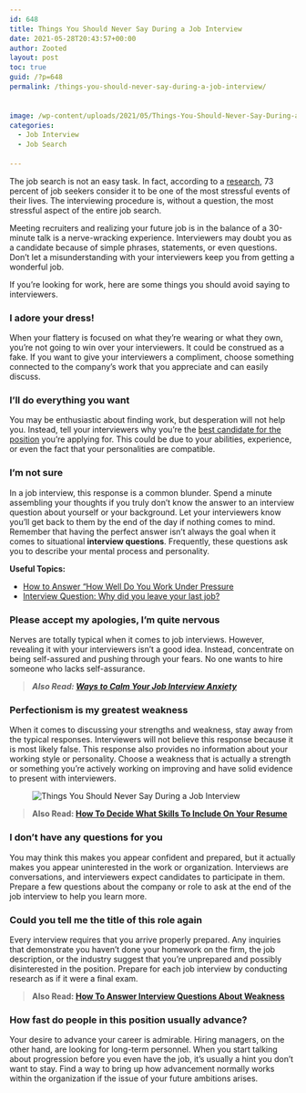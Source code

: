 ```yaml
---
id: 648
title: Things You Should Never Say During a Job Interview
date: 2021-05-28T20:43:57+00:00
author: Zooted
layout: post
toc: true
guid: /?p=648
permalink: /things-you-should-never-say-during-a-job-interview/


image: /wp-content/uploads/2021/05/Things-You-Should-Never-Say-During-a-Job-Interview-1.jpg
categories:
  - Job Interview
  - Job Search

---
```

The job search is not an easy task. In fact, according to a [research](https://resources.careerbuilder.com/guides/candidate-experience-guide?utm_source=careerbuilder&utm_medium=pressrelease&utm_campaign=candidateexperience2017_b2b), 73 percent of job seekers consider it to be one of the most stressful events of their lives. The interviewing procedure is, without a question, the most stressful aspect of the entire job search.

Meeting recruiters and realizing your future job is in the balance of a 30-minute talk is a nerve-wracking experience. Interviewers may doubt you as a candidate because of simple phrases, statements, or even questions. Don&#8217;t let a misunderstanding with your interviewers keep you from getting a wonderful job.

If you&#8217;re looking for work, here are some things you should avoid saying to interviewers.

### **I adore your dress!**

When your flattery is focused on what they&#8217;re wearing or what they own, you&#8217;re not going to win over your interviewers. It could be construed as a fake. If you want to give your interviewers a compliment, choose something connected to the company&#8217;s work that you appreciate and can easily discuss.

### **I&#8217;ll do everything you want**

You may be enthusiastic about finding work, but desperation will not help you. Instead, tell your interviewers why you&#8217;re the [best candidate for the position](/dos-and-donts-when-you-are-an-overqualified-job-seeker/) you&#8217;re applying for. This could be due to your abilities, experience, or even the fact that your personalities are compatible.

### **I&#8217;m not sure**

In a job interview, this response is a common blunder. Spend a minute assembling your thoughts if you truly don&#8217;t know the answer to an interview question about yourself or your background. Let your interviewers know you&#8217;ll get back to them by the end of the day if nothing comes to mind. Remember that having the perfect answer isn&#8217;t always the goal when it comes to situational **interview questions**. Frequently, these questions ask you to describe your mental process and personality.

**Useful Topics:**

  * [How to Answer &#8220;How Well Do You Work Under Pressure](/how-to-answer-how-well-do-you-work-under-pressure-during-interview/)
  * [Interview Question: Why did you leave your last job?](/interview-question-why-did-you-leave-your-last-job/)

### **Please accept my apologies, I&#8217;m quite nervous**

Nerves are totally typical when it comes to job interviews. However, revealing it with your interviewers isn&#8217;t a good idea. Instead, concentrate on being self-assured and pushing through your fears. No one wants to hire someone who lacks self-assurance.

<blockquote class="wp-block-quote">
  <p>
    <em><strong>Also Read: <a href="/ways-to-calm-your-job-interview-anxiety/">Ways to Calm Your Job Interview Anxiety</a></strong></em>
  </p>
</blockquote>

### **Perfectionism is my greatest weakness**

When it comes to discussing your strengths and weakness, stay away from the typical responses. Interviewers will not believe this response because it is most likely false. This response also provides no information about your working style or personality. Choose a weakness that is actually a strength or something you&#8217;re actively working on improving and have solid evidence to present with interviewers.

<figure class="wp-block-image size-large">

<img loading="lazy" width="761" height="315" src="/wp-content/uploads/2021/05/Things-You-Should-Never-Say-During-a-Job-Interview.jpg" alt="Things You Should Never Say During a Job Interview" class="wp-image-649" srcset="/wp-content/uploads/2021/05/Things-You-Should-Never-Say-During-a-Job-Interview.jpg 761w, /wp-content/uploads/2021/05/Things-You-Should-Never-Say-During-a-Job-Interview-300x124.jpg 300w" sizes="(max-width: 761px) 100vw, 761px" /> </figure> 

<blockquote class="wp-block-quote">
  <p>
    <strong>Also Read: <a href="/how-to-decide-what-skills-to-include-on-your-resume/">How To Decide What Skills To Include On Your Resume</a></strong>
  </p>
</blockquote>

### **I don&#8217;t have any questions for you**

You may think this makes you appear confident and prepared, but it actually makes you appear uninterested in the work or organization. Interviews are conversations, and interviewers expect candidates to participate in them. Prepare a few questions about the company or role to ask at the end of the job interview to help you learn more.

### **Could you tell me the title of this role again**

Every interview requires that you arrive properly prepared. Any inquiries that demonstrate you haven&#8217;t done your homework on the firm, the job description, or the industry suggest that you&#8217;re unprepared and possibly disinterested in the position. Prepare for each job interview by conducting research as if it were a final exam.

<blockquote class="wp-block-quote">
  <p>
    <strong>Also Read: <a href="/category/interview-guides/">How To Answer Interview Questions About Weakness</a></strong>
  </p>
</blockquote>

### **How fast do people in this position usually advance?**

Your desire to advance your career is admirable. Hiring managers, on the other hand, are looking for long-term personnel. When you start talking about progression before you even have the job, it&#8217;s usually a hint you don&#8217;t want to stay. Find a way to bring up how advancement normally works within the organization if the issue of your future ambitions arises.

